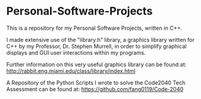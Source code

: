 # Personal-Software-Projects
This is a repository for my Personal Software Projects, written in C++.

I made extensive use of the "library.h" library, a graphics library written for C++ by my Professor, Dr. Stephen Murrell, in order to simplify graphical displays and GUI user interactions within my programs. 

Further information on this very useful graphics library can be found at: http://rabbit.eng.miami.edu/class/library/index.html

A Repository of the Python Scripts I wrote to solve the Code2040 Tech Assessment can be found at: https://github.com/fang0119/Code-2040
